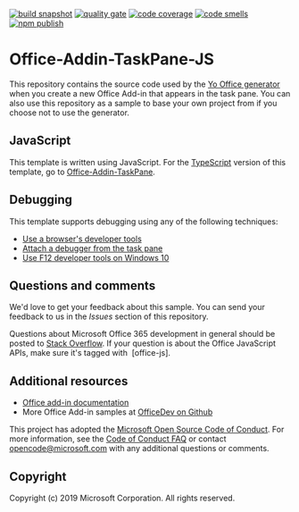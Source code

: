 [![build snapshot](https://github.com/mrinalshukla/scribe-outlook-addin/actions/workflows/build-snapshot.yml/badge.svg?branch=main)](https://github.com/mrinalshukla/scribe-outlook-addin/actions/workflows/build-snapshot.yml)
[![quality gate](https://sonarcloud.io/api/project_badges/measure?project=mrinalshukla_scribe-outlook-addin&metric=alert_status)](https://sonarcloud.io/dashboard?id=mrinalshukla_scribe-outlook-addin)
[![code coverage](https://sonarcloud.io/api/project_badges/measure?project=mrinalshukla_scribe-outlook-addin&metric=coverage)](https://sonarcloud.io/dashboard?id=mrinalshukla_scribe-outlook-addin)
[![code smells](https://sonarcloud.io/api/project_badges/measure?project=mrinalshukla_scribe-outlook-addin&metric=code_smells)](https://sonarcloud.io/dashboard?id=mrinalshukla_scribe-outlook-addin)
[![npm publish](https://github.com/mrinalshukla/scribe-outlook-addin/actions/workflows/npm-publish.yml/badge.svg?branch=main)](https://github.com/mrinalshukla/scribe-outlook-addin/actions/workflows/npm-publish.yml)


# Office-Addin-TaskPane-JS

This repository contains the source code used by the [Yo Office generator](https://github.com/OfficeDev/generator-office) when you create a new Office Add-in that appears in the task pane. You can also use this repository as a sample to base your own project from if you choose not to use the generator. 

## JavaScript

This template is written using JavaScript. For the [TypeScript](http://www.typescriptlang.org/) version of this template, go to [Office-Addin-TaskPane](https://github.com/OfficeDev/Office-Addin-TaskPane).

## Debugging

This template supports debugging using any of the following techniques:

- [Use a browser's developer tools](https://docs.microsoft.com/office/dev/add-ins/testing/debug-add-ins-in-office-online)
- [Attach a debugger from the task pane](https://docs.microsoft.com/office/dev/add-ins/testing/attach-debugger-from-task-pane)
- [Use F12 developer tools on Windows 10](https://docs.microsoft.com/office/dev/add-ins/testing/debug-add-ins-using-f12-developer-tools-on-windows-10)

## Questions and comments

We'd love to get your feedback about this sample. You can send your feedback to us in the *Issues* section of this repository.

Questions about Microsoft Office 365 development in general should be posted to [Stack Overflow](http://stackoverflow.com/questions/tagged/office-js+API).  If your question is about the Office JavaScript APIs, make sure it's tagged with  [office-js].

## Additional resources

* [Office add-in documentation](https://docs.microsoft.com/office/dev/add-ins/overview/office-add-ins)
* More Office Add-in samples at [OfficeDev on Github](https://github.com/officedev)

This project has adopted the [Microsoft Open Source Code of Conduct](https://opensource.microsoft.com/codeofconduct/). For more information, see the [Code of Conduct FAQ](https://opensource.microsoft.com/codeofconduct/faq/) or contact [opencode@microsoft.com](mailto:opencode@microsoft.com) with any additional questions or comments.

## Copyright

Copyright (c) 2019 Microsoft Corporation. All rights reserved.
